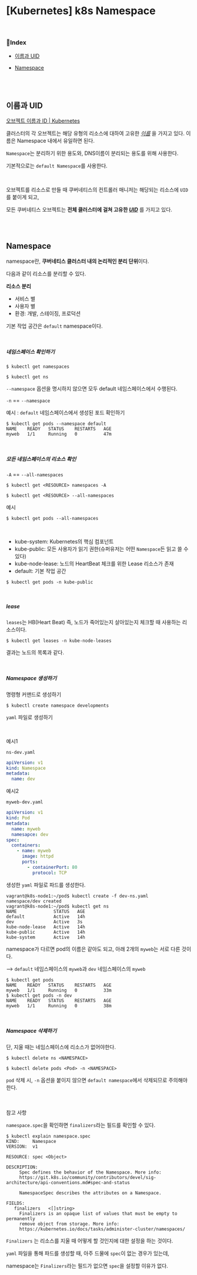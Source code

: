 # [Kubernetes] k8s Namespace

<br>

### 📌Index

- [이름과 UID](#이름과-uid)

- [Namespace](#namespace)

<br>

<br>

## 이름과 UID

[오브젝트 이름과 ID | Kubernetes](https://kubernetes.io/ko/docs/concepts/overview/working-with-objects/names/)

클러스터의 각 오브젝트는 해당 유형의 리소스에 대하여 고유한 [*이름*](https://kubernetes.io/ko/docs/concepts/overview/working-with-objects/names/#names) 을 가지고 있다. 이름은 Namespace 내에서 유일하면 된다.

`Namespace`는 분리하기 위한 용도와, DNS이름이 분리되는 용도를 위해 사용한다.

기본적으로는 `default Namespace`를 사용한다.   

<br>

오브젝트를 리소스로 만들 때 쿠버네티스의 컨트롤러 매니저는 해당되는 리소스에 `UID`를 붙이게 되고,

모든 쿠버네티스 오브젝트는 **전체 클러스터에 걸쳐 고유한 [*UID*](https://kubernetes.io/ko/docs/concepts/overview/working-with-objects/names/#uids)** 를 가지고 있다.

<br>

<br>

## Namespace

namespace란, **쿠버네티스 클러스터 내의 논리적인 분리 단위**이다.

다음과 같이 리소스를 분리할 수 있다.

**리소스 분리**

- 서비스 별
- 사용자 별
- 환경: 개발, 스테이징, 프로덕션

기본 작업 공간은 `default` namespace이다. 

<br>

##### 네임스페이스 확인하기

```shell
$ kubectl get namespaces
```

```shell
$ kubectl get ns
```

`--namespace` 옵션을 명시하지 않으면 모두 default 네임스페이스에서 수행된다.

`-n` == `--namespace`

예시 : `default` 네임스페이스에서 생성된 포드 확인하기

```shell
$ kubectl get pods --namespace default
NAME    READY   STATUS    RESTARTS   AGE
myweb   1/1     Running   0          47m
```

<br>

##### 모든 네임스페이스의 리소스 확인

`-A` == `--all-namespaces`

```shell
$ kubectl get <RESOURCE> namespaces -A
```

```shell
$ kubectl get <RESOURCE> --all-namespaces
```

예시

```shell
$ kubectl get pods --all-namespaces
```

<br>

- kube-system: Kubernetes의 핵심 컴포넌트
- kube-public: 모든 사용자가 읽기 권한(슈퍼유저는 어떤 `Namespace`든 읽고 쓸 수 있다)
- kube-node-lease: 노드의 HeartBeat 체크를 위한 Lease 리소스가 존재
- default: 기본 작업 공간

```shell
$ kubectl get pods -n kube-public
```

<br>

##### lease

`leases`는 HB(Heart Beat) 즉, 노드가 죽어있는지 살아있는지 체크할 때 사용하는 리소스이다.

```shell
$ kubectl get leases -n kube-node-leases
```

결과는 노드의 목록과 같다.

<br>

##### Namespace 생성하기

명령형 커맨드로 생성하기

```shell
$ kubectl create namespace developments
```

`yaml` 파일로 생성하기

<br>

예시1

`ns-dev.yaml`

```yaml
apiVersion: v1
kind: Namespace
metadata:
  name: dev
```

예시2

`myweb-dev.yaml`

```yaml
apiVersion: v1
kind: Pod
metadata:
  name: myweb
  namesapce: dev
spec:
  containers:
    - name: myweb
      image: httpd
      ports:
        - containerPort: 80
          protocol: TCP
```

생성한 `yaml` 파일로 파드를 생성한다.

```shell
vagrant@k8s-node1:~/pod$ kubectl create -f dev-ns.yaml 
namespace/dev created
vagrant@k8s-node1:~/pod$ kubectl get ns
NAME              STATUS   AGE
default           Active   14h
dev               Active   3s
kube-node-lease   Active   14h
kube-public       Active   14h
kube-system       Active   14h
```

namespace가 다르면 pod의 이름은 같아도 되고, 아래 2개의 `myweb`는 서로 다른 것이다.

-->  `default` 네임스페이스의 `myweb`과 `dev` 네임스페이스의 `myweb`

```shell
$ kubectl get pods
NAME    READY   STATUS    RESTARTS   AGE
myweb   1/1     Running   0          33m
$ kubectl get pods -n dev
NAME    READY   STATUS    RESTARTS   AGE
myweb   1/1     Running   0          38m
```

<br>

##### Namespace 삭제하기

단, 지울 때는 네임스페이스에 리소스가 없어야한다. 

```shell
$ kubectl delete ns <NAMESPACE>
```

```shell
$ kubectl delete pods <Pod> -n <NAMESPACE>
```

`pod` 삭제 시, `-n` 옵션을 붙이지 않으면 `default namespace`에서 삭제되므로 주의해야한다.

<br>

<br>
참고 사항

`namespace.spec`을 확인하면 `finalizers`라는 필드를 확인할 수 있다.

```shell
$ kubectl explain namespace.spec
KIND:     Namespace
VERSION:  v1

RESOURCE: spec <Object>

DESCRIPTION:
     Spec defines the behavior of the Namespace. More info:
     https://git.k8s.io/community/contributors/devel/sig-architecture/api-conventions.md#spec-and-status

     NamespaceSpec describes the attributes on a Namespace.

FIELDS:
   finalizers   <[]string>
     Finalizers is an opaque list of values that must be empty to permanently
     remove object from storage. More info:
     https://kubernetes.io/docs/tasks/administer-cluster/namespaces/
```

`Finalizers` 는 리소스를 지울 때 어떻게 할 것인지에 대한 설정을 하는 것이다.

`yaml` 파일을 통해 파드를 생성할 때, 아주 드물에 `spec`이 없는 경우가 있는데,

namespace는 `Finalizers`라는 필드가 없으면 `spec`을 설정할 이유가 없다.

<br>

<br>